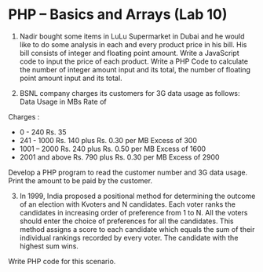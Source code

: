 # PHP – Basics and Arrays (Lab 10)

1. Nadir bought some items in LuLu Supermarket in Dubai and he would like to do some
analysis in each and every product price in his bill. His bill consists of integer and
floating point amount. Write a JavaScript code to input the price of each product. Write a
PHP Code to calculate the number of integer amount input and its total, the number of
floating point amount input and its total.


2. BSNL company charges its customers for 3G data usage as follows:
Data Usage in MBs Rate of

Charges :
* 0 - 240 Rs. 35
* 241 - 1000 Rs. 140 plus Rs. 0.30 per MB Excess of 300
* 1001 – 2000 Rs. 240 plus Rs. 0.50 per MB Excess of 1600
* 2001 and above Rs. 790 plus Rs. 0.30 per MB Excess of 2900

Develop a PHP program to read the customer number and 3G data usage. Print the
amount to be paid by the customer.


3. In 1999, India proposed a positional method for determining the outcome of an election
with Kvoters and N candidates. Each voter ranks the candidates in increasing order of
preference from 1 to N. All the voters should enter the choice of preferences for all the
candidates. This method assigns a score to each candidate which equals the sum of their
individual rankings recorded by every voter. The candidate with the highest sum wins.

Write PHP code for this scenario.
